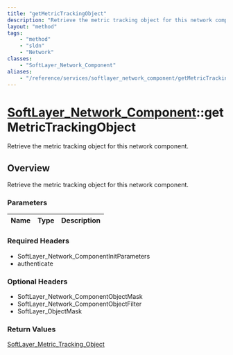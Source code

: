 ```yaml
---
title: "getMetricTrackingObject"
description: "Retrieve the metric tracking object for this network component."
layout: "method"
tags:
    - "method"
    - "sldn"
    - "Network"
classes:
    - "SoftLayer_Network_Component"
aliases:
    - "/reference/services/softlayer_network_component/getMetricTrackingObject"
---
```

# [SoftLayer_Network_Component](/reference/services/SoftLayer_Network_Component)::getMetricTrackingObject

Retrieve the metric tracking object for this network component.


## Overview 
Retrieve the metric tracking object for this network component.

### Parameters 
|Name | Type | Description |
| --- | --- | --- |


### Required Headers
* SoftLayer_Network_ComponentInitParameters
* authenticate

### Optional Headers
* SoftLayer_Network_ComponentObjectMask
* SoftLayer_Network_ComponentObjectFilter
* SoftLayer_ObjectMask

### Return Values
<a href='/reference/datatypes/SoftLayer_Metric_Tracking_Object'>SoftLayer_Metric_Tracking_Object </a>

